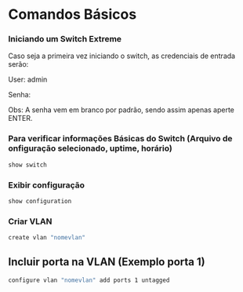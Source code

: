 # Comandos Básicos

### Iniciando um Switch Extreme

Caso seja a primeira vez iniciando o switch, as credenciais de entrada serão:

User: admin

Senha:

Obs: A senha vem em branco por padrão, sendo assim apenas aperte ENTER.

### Para verificar informações Básicas do Switch (Arquivo de onfiguração selecionado, uptime, horário)
```bash
show switch
```

### Exibir configuração
```bash
show configuration
```
### Criar VLAN
```bash
create vlan "nomevlan"
```

## Incluir porta na VLAN (Exemplo porta 1)
```bash
configure vlan "nomevlan" add ports 1 untagged
```
